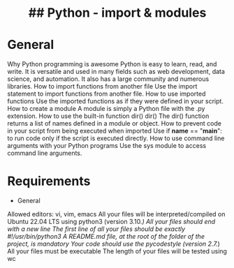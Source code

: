 <div align= "center">
  <h1>## Python - import & modules</h1>
</div>

# General

Why Python programming is awesome
    Python is easy to learn, read, and write. It is versatile and used in many fields such as web development, data science, and automation. It also has a large community and numerous libraries.
How to import functions from another file
    Use the import statement to import functions from another file.
How to use imported functions
    Use the imported functions as if they were defined in your script.
How to create a module
    A module is simply a Python file with the .py extension.
How to use the built-in function dir()
    dir() The dir() function returns a list of names defined in a module or object.
How to prevent code in your script from being executed when imported
    Use if __name__ == "__main__": to run code only if the script is executed directly.
How to use command line arguments with your Python programs
    Use the sys module to access command line arguments.

# Requirements

- General

Allowed editors: vi, vim, emacs
All your files will be interpreted/compiled on Ubuntu 22.04 LTS using python3 (version 3.10.*)
All your files should end with a new line
The first line of all your files should be exactly #!/usr/bin/python3
A README.md file, at the root of the folder of the project, is mandatory
Your code should use the pycodestyle (version 2.7.*)
All your files must be executable
The length of your files will be tested using wc